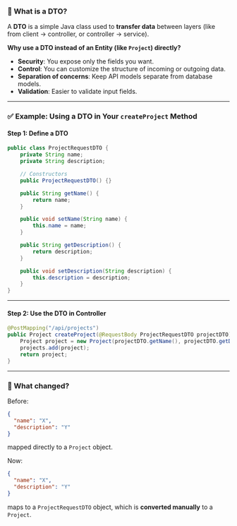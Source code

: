 ### 🧾 What is a DTO?

A **DTO** is a simple Java class used to **transfer data** between layers (like from client → controller, or controller → service).

**Why use a DTO instead of an Entity (like `Project`) directly?**

* **Security**: You expose only the fields you want.
* **Control**: You can customize the structure of incoming or outgoing data.
* **Separation of concerns**: Keep API models separate from database models.
* **Validation**: Easier to validate input fields.

---

### ✅ Example: Using a DTO in Your `createProject` Method

#### Step 1: Define a DTO

```java
public class ProjectRequestDTO {
    private String name;
    private String description;

    // Constructors
    public ProjectRequestDTO() {}

    public String getName() {
        return name;
    }

    public void setName(String name) {
        this.name = name;
    }

    public String getDescription() {
        return description;
    }

    public void setDescription(String description) {
        this.description = description;
    }
}
```

---

#### Step 2: Use the DTO in Controller

```java
@PostMapping("/api/projects")
public Project createProject(@RequestBody ProjectRequestDTO projectDTO) {
    Project project = new Project(projectDTO.getName(), projectDTO.getDescription());
    projects.add(project);
    return project;
}
```

---

### 🎯 What changed?

Before:

```json
{
  "name": "X",
  "description": "Y"
}
```

mapped directly to a `Project` object.

Now:

```json
{
  "name": "X",
  "description": "Y"
}
```

maps to a `ProjectRequestDTO` object, which is **converted manually** to a `Project`.

